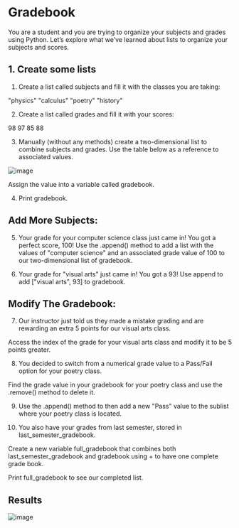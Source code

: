 # Gradebook
You are a student and you are trying to organize your subjects and grades using Python. Let’s explore what we’ve learned about lists to organize your subjects and scores.

## 1. Create some lists

1. Create a list called subjects and fill it with the classes you are taking:

"physics"
"calculus"
"poetry"
"history"


2. Create a list called grades and fill it with your scores:

98
97
85
88

3. Manually (without any methods) create a two-dimensional list to combine subjects and grades. Use the table below as a reference to associated values.

![image](https://user-images.githubusercontent.com/119771144/211799575-f7bd4241-117f-4e6c-b5aa-ea9b6c21ebb6.png)

Assign the value into a variable called gradebook.

4. Print gradebook.

## Add More Subjects:

5. Your grade for your computer science class just came in! You got a perfect score, 100!
Use the .append() method to add a list with the values of "computer science" and an associated grade value of 100 to our two-dimensional list of gradebook.

6. Your grade for "visual arts" just came in! You got a 93!
Use append to add ["visual arts", 93] to gradebook.

## Modify The Gradebook:

7. Our instructor just told us they made a mistake grading and are rewarding an extra 5 points for our visual arts class.

Access the index of the grade for your visual arts class and modify it to be 5 points greater.


8. You decided to switch from a numerical grade value to a Pass/Fail option for your poetry class.

Find the grade value in your gradebook for your poetry class and use the .remove() method to delete it.

9. Use the .append() method to then add a new "Pass" value to the sublist where your poetry class is located.

10. You also have your grades from last semester, stored in last_semester_gradebook.

Create a new variable full_gradebook that combines both last_semester_gradebook and gradebook using + to have one complete grade book.

Print full_gradebook to see our completed list.


## Results

![image](https://user-images.githubusercontent.com/119771144/211800132-7b34ceb3-5f10-4d09-9f5e-8fa2dff7d2a7.png)
